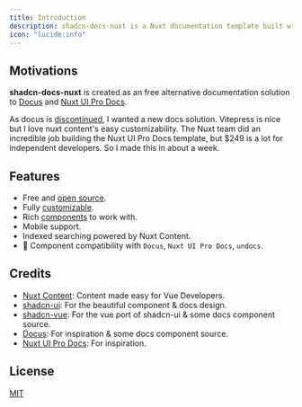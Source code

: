 ```yaml
---
title: Introduction
description: shadcn-docs-nuxt is a Nuxt documentation template built with Nuxt Content and shadcn-vue.
icon: "lucide:info"
---
```


## Motivations

**shadcn-docs-nuxt** is created as an free alternative documentation solution to [Docus](https://docus.dev/) and [Nuxt UI Pro Docs](https://docs-template.nuxt.dev/).

As docus is [discontinued](https://github.com/nuxt-themes/docus/issues/1016), I wanted a new docs solution. Vitepress is nice but I love nuxt content's easy customizability. The Nuxt team did an incredible job building the Nuxt UI Pro Docs template, but $249 is a lot for independent developers. So I made this in about a week.

## Features

- Free and [open source](https://github.com/ZTL-UwU/shadcn-docs-nuxt).
- Fully [customizable](http://localhost:3000/api/configuration).
- Rich [components](http://localhost:3000/getting-started/writing/components) to work with.
- Mobile support.
- Indexed searching powered by Nuxt Content.
- 🚧 Component compatibility with `Docus`, `Nuxt UI Pro Docs`, `undocs`.

## Credits

- [Nuxt Content](https://content.nuxt.com/): Content made easy for Vue Developers.
- [shadcn-ui](https://ui.shadcn.com/): For the beautiful component & docs design.
- [shadcn-vue](https://www.shadcn-vue.com/): For the vue port of shadcn-ui & some docs component source.
- [Docus](https://docus.dev/): For inspiration & some docs component source.
- [Nuxt UI Pro Docs](https://docs-template.nuxt.dev/): For inspiration.

## License

[MIT](https://github.com/ZTL-UwU/shadcn-docs-nuxt/blob/main/LICENSE)

